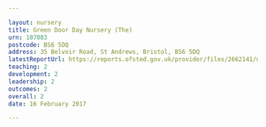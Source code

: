 ```yaml
---

layout: nursery
title: Green Door Day Nursery (The)
urn: 107083
postcode: BS6 5DQ
address: 35 Belvoir Road, St Andrews, Bristol, BS6 5DQ
latestReportUrl: https://reports.ofsted.gov.uk/provider/files/2662141/urn/107083.pdf
teaching: 2
development: 2
leadership: 2
outcomes: 2
overall: 2
date: 16 February 2017

---
```

